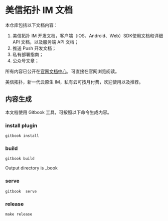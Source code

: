 # 美信拓扑 IM 文档

本仓库包括以下文档内容：

1. 美信拓扑 IM 开发文档，客户端（iOS、Android、Web）SDK使用文档和详细 API 文档，以及服务端 API 文档；
3. 推送 Push 开发文档；
4. 私有部署指南；
5. 公众号文章；

所有内容已公开在[官网文档中心](https://docs.maximtop.com/)，可直接在官网浏览阅读。

美信拓扑，新一代云原生 IM，私有云可按月付费，欢迎使用以及推荐。

## 内容生成

本文档使用 Gitbook 工具，可按照以下命令生成内容。

### install plugin
```
gitbook install
```
### build
```
gitbook build
```
Output directory is _book
### serve
```
gitbook  serve
```
### release
```
make release
```

